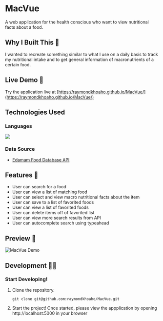 # MacVue

A web application for the health conscious who want to view nutritional facts about a food.

## Why I Built This :thinking:

I wanted to recreate something similar to what I use on a daily basis to track my nutritional intake and to
get general information of macronutrients of a certain food.


## Live Demo :link:

Try the application live at [https://raymondkhoaho.github.io/MacVue/](https://raymondkhoaho.github.io/MacVue/)

## Technologies Used

### Languages
<a href="https://skillicons.dev"><img src="https://skillicons.dev/icons?i=html,css,js" /></a>
### Data Source
* [Edamam Food Database API](https://developer.edamam.com/food-database-api-docs)


## Features :book:

* User can search for a food
* User can view a list of matching food
* User can select and view macro nutritional facts about the item
* User can save to a list of favorited foods
* User can view a list of favorited foods
* User can delete items off of favorited list
* User can view more search results from API
* User can autocomplete search using typeahead


## Preview :eyes:

![MacVue Demo](/MacVuePreview.gif)


## Development :technologist:
### Start Developing!

1. Clone the repository.

    ```shell
    git clone git@github.com:raymondkhoaho/MacVue.git

    ```

2. Start the project! Once started, please view the appplication by opening http://localhost:5000 in your browser
